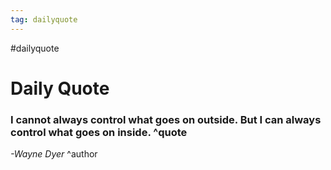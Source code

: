```yaml
---
tag: dailyquote
---
```


#dailyquote

# Daily Quote

### I cannot always control what goes on outside. But I can always control what goes on inside. ^quote
*-Wayne Dyer* ^author
